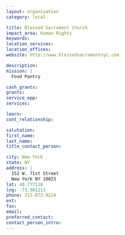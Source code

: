 ```yaml
---
layout: organization
category: local

title: Blessed Sacrament Church
impact_area: Human Rights
keywords: 
location_services: 
location_offices: 
website: http://www.blessedsacramentnyc.com

description: 
mission: |
  Food Pantry

cash_grants: 
grants: 
service_opp: 
services: 

learn: 
cont_relationship: 

salutation: 
first_name: 
last_name: 
title_contact_person: 

city: New York
state: NY
address: |
  152 W. 71st Street  
  New York NY 10023
lat: 40.777118
lng: -73.981213
phone: 212-873-9224
ext: 
fax: 
email: 
preferred_contact: 
contact_person_intro: 
---
```

